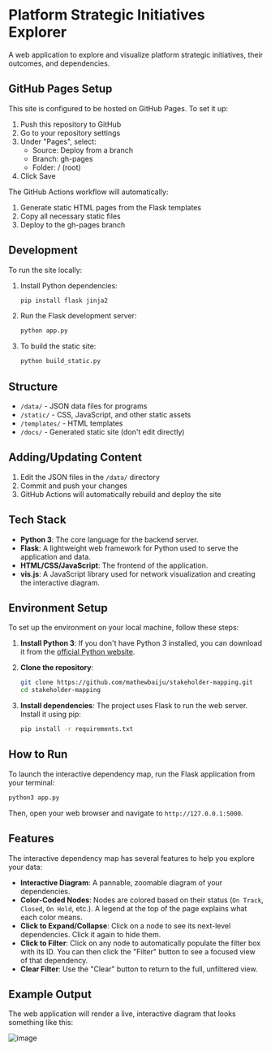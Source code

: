 # Platform Strategic Initiatives Explorer

A web application to explore and visualize platform strategic initiatives, their outcomes, and dependencies.

## GitHub Pages Setup

This site is configured to be hosted on GitHub Pages. To set it up:

1. Push this repository to GitHub
2. Go to your repository settings
3. Under "Pages", select:
   - Source: Deploy from a branch
   - Branch: gh-pages
   - Folder: / (root)
4. Click Save

The GitHub Actions workflow will automatically:
1. Generate static HTML pages from the Flask templates
2. Copy all necessary static files
3. Deploy to the gh-pages branch

## Development

To run the site locally:

1. Install Python dependencies:
   ```bash
   pip install flask jinja2
   ```

2. Run the Flask development server:
   ```bash
   python app.py
   ```

3. To build the static site:
   ```bash
   python build_static.py
   ```

## Structure

- `/data/` - JSON data files for programs
- `/static/` - CSS, JavaScript, and other static assets
- `/templates/` - HTML templates
- `/docs/` - Generated static site (don't edit directly)

## Adding/Updating Content

1. Edit the JSON files in the `/data/` directory
2. Commit and push your changes
3. GitHub Actions will automatically rebuild and deploy the site

## Tech Stack

*   **Python 3**: The core language for the backend server.
*   **Flask**: A lightweight web framework for Python used to serve the application and data.
*   **HTML/CSS/JavaScript**: The frontend of the application.
*   **vis.js**: A JavaScript library used for network visualization and creating the interactive diagram.

## Environment Setup

To set up the environment on your local machine, follow these steps:

1.  **Install Python 3**: If you don't have Python 3 installed, you can download it from the [official Python website](https://www.python.org/downloads/).

2.  **Clone the repository**:
    ```bash
    git clone https://github.com/mathewbaiju/stakeholder-mapping.git
    cd stakeholder-mapping
    ```
3.  **Install dependencies**: The project uses Flask to run the web server. Install it using pip:
    ```bash
    pip install -r requirements.txt
    ```

## How to Run

To launch the interactive dependency map, run the Flask application from your terminal:

```bash
python3 app.py
```

Then, open your web browser and navigate to `http://127.0.0.1:5000`.

## Features

The interactive dependency map has several features to help you explore your data:

*   **Interactive Diagram**: A pannable, zoomable diagram of your dependencies.
*   **Color-Coded Nodes**: Nodes are colored based on their status (`On Track`, `Closed`, `On Hold`, etc.). A legend at the top of the page explains what each color means.
*   **Click to Expand/Collapse**: Click on a node to see its next-level dependencies. Click it again to hide them.
*   **Click to Filter**: Click on any node to automatically populate the filter box with its ID. You can then click the "Filter" button to see a focused view of that dependency.
*   **Clear Filter**: Use the "Clear" button to return to the full, unfiltered view.

## Example Output

The web application will render a live, interactive diagram that looks something like this:

![image](https://github.com/user-attachments/assets/b48dbb87-14af-4624-a6d6-4d1b09723329)

